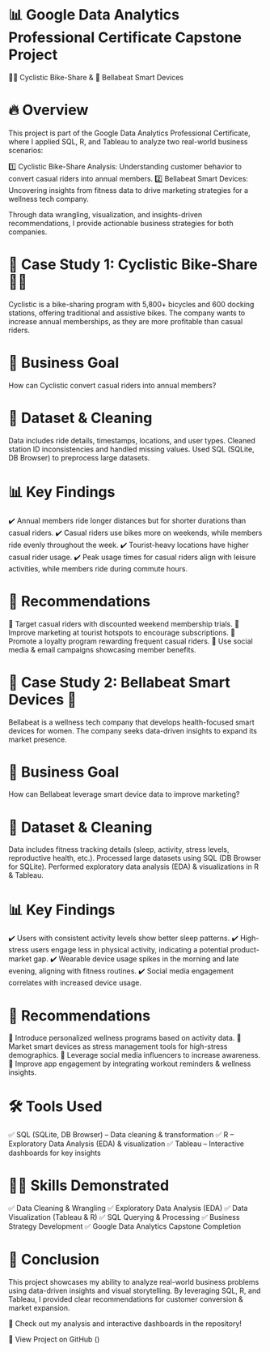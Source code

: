 # 📊 Google Data Analytics Professional Certificate Capstone Project
🚴‍♂️ Cyclistic Bike-Share & 📱 Bellabeat Smart Devices
# 🔥 Overview
This project is part of the Google Data Analytics Professional Certificate, where I applied SQL, R, and Tableau to analyze two real-world business scenarios:

1️⃣ Cyclistic Bike-Share Analysis: Understanding customer behavior to convert casual riders into annual members.
2️⃣ Bellabeat Smart Devices: Uncovering insights from fitness data to drive marketing strategies for a wellness tech company.

Through data wrangling, visualization, and insights-driven recommendations, I provide actionable business strategies for both companies.

# 📌 Case Study 1: Cyclistic Bike-Share 🚴‍♂️
Cyclistic is a bike-sharing program with 5,800+ bicycles and 600 docking stations, offering traditional and assistive bikes. The company wants to increase annual memberships, as they are more profitable than casual riders.

# 🎯 Business Goal
How can Cyclistic convert casual riders into annual members?

# 📂 Dataset & Cleaning
Data includes ride details, timestamps, locations, and user types.
Cleaned station ID inconsistencies and handled missing values.
Used SQL (SQLite, DB Browser) to preprocess large datasets.
# 📊 Key Findings
✔️ Annual members ride longer distances but for shorter durations than casual riders.
✔️ Casual riders use bikes more on weekends, while members ride evenly throughout the week.
✔️ Tourist-heavy locations have higher casual rider usage.
✔️ Peak usage times for casual riders align with leisure activities, while members ride during commute hours.

# 📢 Recommendations
🔹 Target casual riders with discounted weekend membership trials.
🔹 Improve marketing at tourist hotspots to encourage subscriptions.
🔹 Promote a loyalty program rewarding frequent casual riders.
🔹 Use social media & email campaigns showcasing member benefits.

# 📌 Case Study 2: Bellabeat Smart Devices 📱
Bellabeat is a wellness tech company that develops health-focused smart devices for women. The company seeks data-driven insights to expand its market presence.

# 🎯 Business Goal
How can Bellabeat leverage smart device data to improve marketing?

# 📂 Dataset & Cleaning
Data includes fitness tracking details (sleep, activity, stress levels, reproductive health, etc.).
Processed large datasets using SQL (DB Browser for SQLite).
Performed exploratory data analysis (EDA) & visualizations in R & Tableau.
# 📊 Key Findings
✔️ Users with consistent activity levels show better sleep patterns.
✔️ High-stress users engage less in physical activity, indicating a potential product-market gap.
✔️ Wearable device usage spikes in the morning and late evening, aligning with fitness routines.
✔️ Social media engagement correlates with increased device usage.

# 📢 Recommendations
🔹 Introduce personalized wellness programs based on activity data.
🔹 Market smart devices as stress management tools for high-stress demographics.
🔹 Leverage social media influencers to increase awareness.
🔹 Improve app engagement by integrating workout reminders & wellness insights.

# 🛠 Tools Used
✅ SQL (SQLite, DB Browser) – Data cleaning & transformation
✅ R – Exploratory Data Analysis (EDA) & visualization
✅ Tableau – Interactive dashboards for key insights

# 👨‍💻 Skills Demonstrated
✅ Data Cleaning & Wrangling
✅ Exploratory Data Analysis (EDA)
✅ Data Visualization (Tableau & R)
✅ SQL Querying & Processing
✅ Business Strategy Development
✅ Google Data Analytics Capstone Completion

# 🚀 Conclusion
This project showcases my ability to analyze real-world business problems using data-driven insights and visual storytelling. By leveraging SQL, R, and Tableau, I provided clear recommendations for customer conversion & market expansion.

📢 Check out my analysis and interactive dashboards in the repository!

🔗 View Project on GitHub ()

